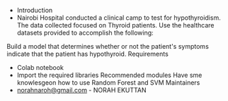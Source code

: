 * Introduction
* Nairobi Hospital conducted a clinical camp to test for hypothyroidism. The data collected focused on Thyroid patients. Use the healthcare datasets provided to accomplish the following:  

Build a model that determines whether or not the patient's symptoms indicate that the patient has hypothyroid.
Requirements
 * Colab notebook 
 * Import the required libraries
 Recommended modules
  Have sme knowlesgeon how to use Random Forest 
  and SVM
 Maintainers
 * norahnaroh@gmail.com - NORAH EKUTTAN
